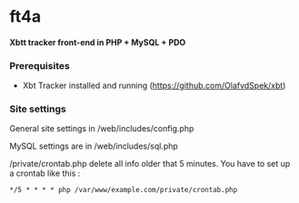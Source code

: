 # ft4a
#### Xbtt tracker front-end in PHP + MySQL + PDO

### Prerequisites
- Xbt Tracker installed and running (https://github.com/OlafvdSpek/xbt)

### Site settings
General site settings in /web/includes/config.php

MySQL settings are in /web/includes/sql.php

/private/crontab.php delete all info older that 5 minutes. You have to set up a crontab like this :

``*/5 * * * * php /var/www/example.com/private/crontab.php``
